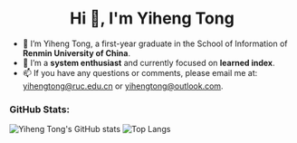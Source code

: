 <h1 align="center">Hi 👋, I'm Yiheng Tong</h1>

<!---
- 🐳 I’m Yiheng Tong, an undergraduate in the School of Computer Science and Technology of **Shandong University**.
- 🌱 I'm going to pursue master's degree in the School of Information of **Renmin University of China**.
--->

- 🐳 I’m Yiheng Tong, a first-year graduate in the School of Information of **Renmin University of China**.
- 🍊 I’m a **system enthusiast** and currently focused on **learned index**.
- 📫 If you have any questions or comments, please email me at: yihengtong@ruc.edu.cn or yihengtong@outlook.com.


### GitHub Stats: 

![Yiheng Tong's GitHub stats](https://github-readme-stats.vercel.app/api?username=tong1heng&show_icons=true&theme=transparent&hide_title=true)
![Top Langs](https://github-readme-stats.vercel.app/api/top-langs/?username=tong1heng&layout=compact&hide=html,CSS)


<!---
TongYiheng/TongYiheng is a ✨ special ✨ repository because its `README.md` (this file) appears on your GitHub profile.
You can click the Preview link to take a look at your changes.

- 👀 You can visit my website at https://tong1heng.github.io/.

- 👋 Hi, I’m Yiheng Tong.
- 🌱 I’m currently an undergraduate in the School of Computer Science and Technology of Shandong University and I'm going to pursue master's degree in the School of Information of Renmin University of China.
- 👀 I’m interested in computer architecture.
- 📫 Email: tongyiheng@mail.sdu.edu.cn; yihengtong@outlook.com

- 💞️ I’m looking to collaborate on ...
- 📫 How to reach me ...

--->
